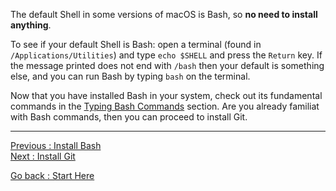 The default Shell in some versions of macOS is Bash, so **no need to install anything**.

To see if your default Shell is Bash: open a terminal (found in `/Applications/Utilities`) and type `echo $SHELL` and press the `Return` key. If the message printed does not end with `/bash` then your default is something else, and you can run Bash by typing `bash` on the terminal.


Now that you have installed Bash in your system, check out its fundamental commands in the [Typing Bash Commands](05_Typing_Bash_Commands.md) section. Are you already familiat with Bash commands, then you can proceed to install Git.

___________________________

[Previous : Install Bash](01_Install_Bash.md)  
[Next     : Install Git](06_Install_Git.md)  

[Go back  : Start Here](00_Start_Here.md) 
